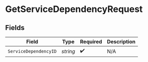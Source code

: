 # GetServiceDependencyRequest


## Fields

| Field                 | Type                  | Required              | Description           |
| --------------------- | --------------------- | --------------------- | --------------------- |
| `ServiceDependencyID` | *string*              | :heavy_check_mark:    | N/A                   |